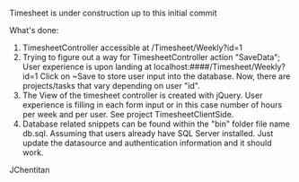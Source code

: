Timesheet is under construction up to this initial commit

What's done:
1. TimesheetController accessible at  /Timesheet/Weekly?id=1
2. Trying to figure out a way for TimesheetController action "SaveData"; User experience is upon landing at localhost:####/Timesheet/Weekly?id=1 Click on ~Save to store user input into the database.  Now, there are projects/tasks that vary depending on user "id". 
3. The View of the timesheet controller is created with jQuery.  User experience is filling in each form input or in this case number of hours per week and per user.  See project TimesheetClientSide.
4. Database related snippets can be found within the "bin" folder file name db.sql.  Assuming that users already have SQL Server installed.  Just update the datasource and authentication information and it should work.

JChentitan
